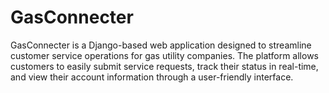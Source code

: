 # GasConnecter
GasConnecter is a Django-based web application designed to streamline customer service operations for gas utility companies. The platform allows customers to easily submit service requests, track their status in real-time, and view their account information through a user-friendly interface.
